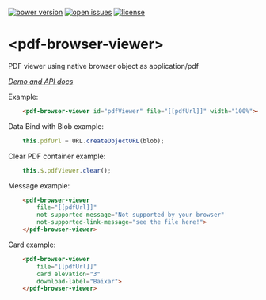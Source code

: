 [![bower version](https://img.shields.io/bower/v/pdf-browser-viewer.svg)](https://libraries.io/bower/pdf-browser-viewer)
[![open issues](https://img.shields.io/github/issues/IngressoRapidoWebComponents%2Fpdf-browser-viewer.svg)](https://github.com/IngressoRapidoWebComponents/pdf-browser-viewer/issues)
[![license](https://img.shields.io/github/license/IngressoRapidoWebComponents%2Fpdf-browser-viewer.svg)](https://github.com/IngressoRapidoWebComponents/pdf-browser-viewer/blob/master/LICENSE)


# \<pdf-browser-viewer\>

PDF viewer using native browser object as application/pdf

_[Demo and API docs](https://ingressorapidowebcomponents.github.io/components/pdf-browser-viewer/)_

Example:
```html
    <pdf-browser-viewer id="pdfViewer" file="[[pdfUrl]]" width="100%"></pdf-browser-viewer>
```

Data Bind with Blob example:
```js
    this.pdfUrl = URL.createObjectURL(blob);
```

Clear PDF container example:
```js
    this.$.pdfViewer.clear();
```

Message example:
```html
    <pdf-browser-viewer
        file="[[pdfUrl]]"
        not-supported-message="Not supported by your browser"
        not-supported-link-message="see the file here!">
    </pdf-browser-viewer>
```

Card example:
```html
    <pdf-browser-viewer
        file="[[pdfUrl]]"
        card elevation="3"
        download-label="Baixar">
    </pdf-browser-viewer>
```